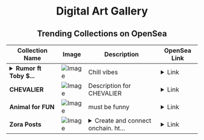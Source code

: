 <div align="center">

# Digital Art Gallery

## Trending Collections on OpenSea

| Collection Name                       | Image                                                                                     | Description                       | OpenSea Link                                                                                          |
|---------------------------------------|-------------------------------------------------------------------------------------------|-----------------------------------|--------------------------------------------------------------------------------------------------------|
| **<details><summary>Rumor ft Toby $...</summary>Rumor ft Toby $pades</details>** | ![Image](https://i.seadn.io/s/raw/files/7a53ed43aa71c060fec1c002b112ca5d.jpg?w=500&auto=format?w=200&auto=format) | Chill vibes  | <details><summary>Link</summary>[Rumor ft Toby $pades](https://opensea.io/collection/rumor-ft-toby-pades)</details> |
| **CHEVALIER** | ![Image](https://i.seadn.io/s/raw/files/ae4b65192fb3194b7e9a52ca1fd4738c.png?w=500&auto=format?w=200&auto=format) | Description for CHEVALIER | <details><summary>Link</summary>[CHEVALIER](https://opensea.io/collection/chevalier-6)</details> |
| **Animal for FUN** | ![Image](https://i.seadn.io/s/raw/files/91025357f7794ed0a17e3747228e9960.jpg?w=500&auto=format?w=200&auto=format) | must be funny | <details><summary>Link</summary>[Animal for FUN](https://opensea.io/collection/animal-for-fun)</details> |
| **Zora Posts** | ![Image](https://i.seadn.io/s/raw/files/18680b0d7e36e07fac0406afc394deb3.jpg?w=500&auto=format?w=200&auto=format) | <details><summary>Create and connect onchain. ht...</summary>Create and connect onchain. https://zora.co</details> | <details><summary>Link</summary>[Zora Posts](https://opensea.io/collection/zora-posts-9446)</details> |

</div>